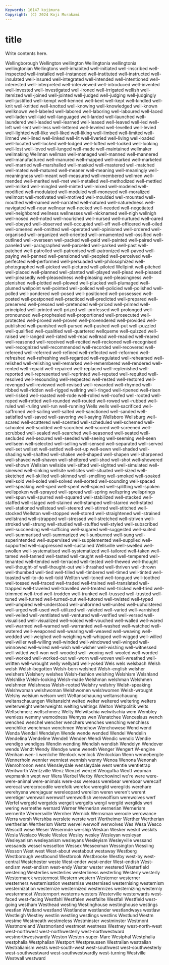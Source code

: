 ```yaml
---
Keywords: 16147 kojimura
Copyright: (C) 2024 Koji Murakami
---
```


# title

Write contents here.



Wellingborough Wellington wellington Wellingtonia wellingtonia wellingtonian Wellingtons
well-inhabited well-initiated well-inscribed well-inspected well-installed well-instanced well-instituted well-instructed well-insulated well-insured
well-integrated well-intended well-intentioned well-interested well-interpreted well-interviewed well-introduced well-invented well-invested well-investigated
well-ironed well-irrigated wellish well-itemized well-joined well-jointed well-judged well-judging well-judgingly well-justified
well-kempt well-kenned well-kent well-kept well-kindled well-knit well-knitted well-knotted well-knowing well-knowledged
well-known wellknown well-labeled well-labored well-laboring well-laboured well-laced well-laden well-laid well-languaged
well-larded well-launched well-laundered well-leaded well-learned well-leased well-leaved well-led well-left well-lent
well-less well-lettered well-leveled well-levelled well-levied well-lighted well-like well-liked well-liking well-limbed
well-limited well-limned well-lined well-linked well-lit well-liveried well-living well-loaded well-located well-locked
well-lodged well-lofted well-looked well-looking well-lost well-loved well-lunged well-made well-maintained wellmaker
wellmaking Wellman wellman well-managed well-manned well-mannered well-manufactured well-manured well-mapped well-marked
well-marketed well-married well-marshalled well-masked well-mastered well-matched well-mated well-matured well-meaner well-meaning
well-meaningly well-meaningness well-meant well-measured well-membered wellmen well-mended well-merited well-met well-metalled
well-methodized well-mettled well-milked well-mingled well-minted well-mixed well-modeled well-modified well-modulated well-moduled
well-moneyed well-moralized wellmost well-motivated well-motived well-moulded well-mounted well-mouthed well-named well-narrated
well-natured well-naturedness well-navigated well-near wellnear well-necked well-needed well-negotiated well-neighbored wellness
wellnesses well-nicknamed well-nigh wellnigh well-nosed well-noted well-nourished well-nursed well-nurtured well-oared
well-obeyed well-observed well-occupied well-off well-officered well-oiled well-omened well-omitted well-operated well-opinioned
well-ordered well-organised well-organized well-oriented well-ornamented well-ossified well-outlined well-overseen well-packed well-paid
well-painted well-paired well-paneled well-paragraphed well-parceled well-parked well-past well-patched well-patrolled well-patronised
well-patronized well-paved well-paying well-penned well-pensioned well-peopled well-perceived well-perfected well-performed well-persuaded
well-philosophized well-photographed well-picked well-pictured well-piloted Wellpinit well-pitched well-placed well-planned well-planted
well-played well-plead well-pleased well-pleasedly well-pleasedness well-pleasing well-pleasingness well-plenished well-plotted well-plowed
well-plucked well-plumaged well-plumed wellpoint well-pointed well-policed well-policied well-polished well-polled well-pondered
well-posed well-positioned well-possessed well-posted well-postponed well-practiced well-predicted well-prepared well-preserved well-pressed
well-pretended well-priced well-primed well-principled well-printed well-prized well-professed well-prolonged well-pronounced well-prophesied
well-proportioned well-prosecuted well-protected well-proved well-proven well-provendered well-provided well-published well-punished well-pursed
well-pushed well-put well-puzzled well-qualified well-qualitied well-quartered wellqueme well-quizzed well-raised well-ranged
well-rated well-read wellread well-readied well-reared well-reasoned well-received well-recited well-reckoned well-recognised
well-recognized well-recommended well-recorded well-recovered well-refereed well-referred well-refined well-reflected well-reformed well-refreshed
well-refreshing well-regarded well-regulated well-rehearsed well-relished well-relishing well-remarked well-remembered well-rendered well-rented
well-repaid well-repaired well-replaced well-replenished well-reported well-represented well-reprinted well-reputed well-requited well-resolved
well-resounding well-respected well-rested well-restored well-revenged well-reviewed well-revised well-rewarded well-rhymed well-ribbed
well-ridden well-rigged wellring well-ringed well-ripened well-risen well-risked well-roasted well-rode well-rolled
well-roofed well-rooted well-roped well-rotted well-rounded well-routed well-rowed well-rubbed well-ruled well-ruling
well-run well-running Wells wells well-sacrificed well-saffroned well-sailing well-salted well-sanctioned well-sanded
well-satisfied well-saved well-savoring well-saying Wellsboro Wellsburg well-scared well-scattered well-scented well-scheduled
well-schemed well-schooled well-scolded well-scorched well-scored well-screened well-scrubbed well-sealed well-searched well-seasoned
well-seated well-secluded well-secured well-seeded well-seeing well-seeming well-seen wellseen well-selected well-selling
well-sensed well-separated well-served well-set wellset well-settled well-set-up well-sewn well-shaded well-shading
well-shafted well-shaken well-shaped well-shapen well-sharpened well-shaved well-shaven well-sheltered well-shod well-shot
well-showered well-shown Wellsian wellside well-sifted well-sighted well-simulated well-sinewed well-sinking wellsite
wellsites well-situated well-sized well-sketched well-skilled well-skinned well-smelling well-smoked well-soaked well-sold
well-soled well-solved well-sorted well-sounding well-spaced well-speaking well-sped well-spent well-spiced well-splitting
well-spoken wellspoken well-sprayed well-spread well-spring wellspring wellsprings well-spun well-spurred well-squared
well-stabilized well-stacked well-staffed well-staged well-stained well-stamped well-starred well-stated well-stationed wellstead
well-steered well-stirred well-stitched well-stocked Wellston well-stopped well-stored well-straightened well-strained wellstrand
well-strapped well-stressed well-stretched well-striven well-stroked well-strung well-studied well-stuffed well-styled well-subscribed
well-succeeding well-sufficing well-sugared well-suggested well-suited well-summarised well-summarized well-sunburned well-sung well-superintended
well-supervised well-supplemented well-supplied well-supported well-suppressed well-sustained Wellsville well-swelled well-swollen well-systematised
well-systematized well-tailored well-taken well-tamed well-tanned well-tasted well-taught well-taxed well-tempered well-tenanted
well-tended well-terraced well-tested well-thewed well-thought well-thought-of well-thought-out well-thrashed well-thriven well-thrown
well-thumbed well-tied well-tilled well-timbered well-timed well-tinted well-toasted well-to-do well-told Wellton
well-toned well-tongued well-toothed well-tossed well-traced well-traded well-trained well-translated well-trapped well-traveled
well-travelled well-treated well-tricked well-tried well-trimmed well-trod well-trodden well-trunked well-trussed well-trusted
well-tuned well-turned well-turned-out well-tutored well-twisted well-typed well-umpired well-understood well-uniformed well-united
well-upholstered well-urged well-used well-utilized well-valeted well-varied well-varnished well-veiled well-ventilated well-ventured
well-verified well-versed well-visualised well-visualized well-voiced well-vouched well-walled well-wared well-warmed well-warned
well-warranted well-washed well-watched well-watered well-weaponed well-wearing well-weaved well-weaving well-wedded well-weighed
well-weighing well-whipped well-wigged well-willed well-willer well-willing well-winded well-windowed well-winged well-winnowed
well-wired well-wish well-wisher well-wishing well-witnessed well-witted well-won well-wooded well-wooing well-wooled
well-worded well-worked well-worked-out well-worn well-woven well-wreathed well-written well-wrought welly wellyard
well-yoked Wels wels welsbach Welsh welsh Welsh-begotten Welsh-born welshed Welsh-english
welsher welshers Welshery welshes Welsh-fashion welshing Welshism Welshland Welshlike Welsh-looking
Welsh-made Welshman welshman Welshmen welshmen Welshness Welsh-rooted Welshry welshry Welsh-speaking
Welshwoman welshwoman Welshwomen welshwomen Welsh-wrought Welshy welsium welsom welt Weltanschauung
weltanschauung weltanschauungen Weltansicht welted welter weltered weltering welters welterweight welterweights
welting weltings Welton Weltpolitik welts Weltschmerz weltschmerz Welty Welwitschia welwitschia
wem Wembley wemless wemmy wemodness Wemyss wen Wenatchee Wenceslaus wench
wenched wenchel wencher wenchers wenches wenching wenchless wenchlike wenchman wenchmen
Wenchow Wenchowese Wend wend Wenda Wendall Wendalyn Wende wende wended
Wendel Wendelin Wendelina Wendeline Wendell Wenden Wendi Wendic wendic Wendie
wendigo wendigos Wendin wending Wendish wendish Wendolyn Wendover wends Wendt
Wendy Wendye wene weneth Wenger Wengert W-engine Wenham wen-li wenliche
Wenlock wenlock Wenlockian Wenn wennebergite Wennerholn wennier wenniest wennish wenny
Wenoa Wenona Wenonah Wenrohronon wens Wensleydale wensleydale went wentle wentletrap
Wentworth Wentzville Wenz Wenzel wenzel Weogufka Weott wepman wepmankin wept
wer Wera Werbel Werby Werchowinci we're were were- were-animal were-animals
were-ass wereass werebear wereboar werecalf werecat werecrocodile werefolk werefox weregild
weregilds werehare werehyena werejaguar wereleopard werelion weren weren't werent weretiger
werewall werewolf werewolfish werewolfism werewolves werf Werfel wergeld wergelds wergelt
wergelts wergil wergild wergilds weri wering wermethe wernard Werner Wernerian
wernerian Wernerism wernerite Wernersville Wernher Wernick Wernsman weroole werowance Werra
wersh Wershba werslete werste wert Wertheimer Werther Wertherian wertherian Wertherism
Wertz wervel werwolf werwolves Wes Wesa Wesco Wescott wese Weser
Wesermde we-ship Weskan Wesker weskit weskits Wesla Weslaco Wesle Weslee
Wesley wesley Wesleyan wesleyan Wesleyanism wesleyanism wesleyans Wesleyism Wesleyville wessand
wessands wessel wesselton Wessex Wessexman Wessington Wessling Wesson West west
West-about westabout westaway Westberg Westborough westbound Westbrook Westbrooke Westby west-by
west-central Westchester weste West-ender west-ender West-endish West-endism west-endism west-endy Wester
wester westered Westerfield westering Westerlies westerlies westerliness westerling Westerly westerly
Westermarck westermost Western western Westerner westerner westerners westernisation westernise westernised
westernising westernism westernization westernize westernized westernizes westernizing westernly westernmost Westernport
westerns westers Westerville westerwards west-faced west-facing Westfahl Westfalen westfalite Westfall
Westfield west-going westham Westhead westing Westinghouse westinghouse westings westlan Westland
westland Westlander westlander westlandways westlaw Westleigh Westley westlin westling westlings
westlins Westlund Westm westme Westmeath westmeless Westminster westminster Westmont Westmoreland
Westmorland westmost westness Westney west-north-west west-northwest west-northwesterly west-northwestward westnorthwestwardly Weston
Weston-super-Mare Westphal Westphalia westphalia Westphalian Westport Westpreussen Westralian westralian Westralianism
wests west-south-west west-southwest west-southwesterly west-southwestward west-southwestwardly west-turning Westville Westwall westward

